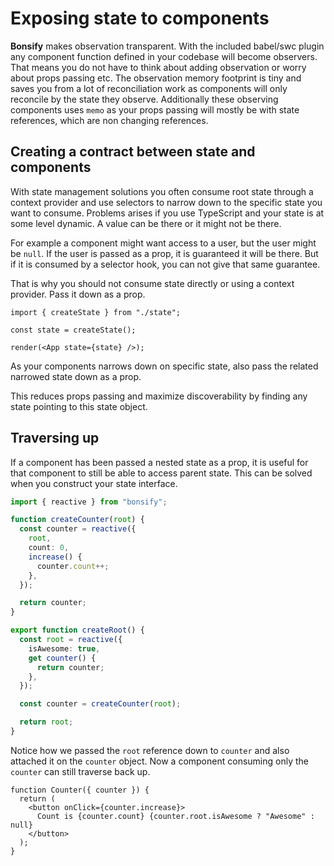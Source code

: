 # Exposing state to components

**Bonsify** makes observation transparent. With the included babel/swc plugin any component function defined in your codebase will become observers. That means you do not have to think about adding observation or worry about props passing etc. The observation memory footprint is tiny and saves you from a lot of reconciliation work as components will only reconcile by the state they observe. Additionally these observing components uses `memo` as your props passing will mostly be with state references, which are non changing references.

## Creating a contract between state and components

With state management solutions you often consume root state through a context provider and use selectors to narrow down to the specific state you want to consume. Problems arises if you use TypeScript and your state is at some level dynamic. A value can be there or it might not be there.

For example a component might want access to a user, but the user might be `null`. If the user is passed as a prop, it is guaranteed it will be there. But if it is consumed by a selector hook, you can not give that same guarantee.

That is why you should not consume state directly or using a context provider. Pass it down as a prop.

```tsx
import { createState } from "./state";

const state = createState();

render(<App state={state} />);
```

As your components narrows down on specific state, also pass the related narrowed state down as a prop.

This reduces props passing and maximize discoverability by finding any state pointing to this state object.

## Traversing up

If a component has been passed a nested state as a prop, it is useful for that component to still be able to access parent state. This can be solved when you construct your state interface.

```ts
import { reactive } from "bonsify";

function createCounter(root) {
  const counter = reactive({
    root,
    count: 0,
    increase() {
      counter.count++;
    },
  });

  return counter;
}

export function createRoot() {
  const root = reactive({
    isAwesome: true,
    get counter() {
      return counter;
    },
  });

  const counter = createCounter(root);

  return root;
}
```

Notice how we passed the `root` reference down to `counter` and also attached it on the `counter` object. Now a component consuming only the `counter` can still traverse back up.

```tsx
function Counter({ counter }) {
  return (
    <button onClick={counter.increase}>
      Count is {counter.count} {counter.root.isAwesome ? "Awesome" : null}
    </button>
  );
}
```
